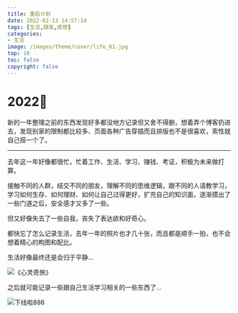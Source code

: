 ```yaml
---
title: 重启计划
date: 2022-02-13 14:57:14
tags: [生活,随笔,感想]
categories:
- 生活
image: /images/theme/cover/life_01.jpg
top: 10
toc: false 
copyright: false 
---
```


# 2022🌈

<!--more-->

新的一年整理之前的东西发现好多都没地方记录但又舍不得删，想着弄个博客扔进去，发现别家的限制都比较多、页面各种广告穿插而且排版也不是很喜欢，索性就自己搭一个了。

------

去年这一年好像都很忙，忙着工作、生活、学习、赚钱、考证，积极为未来做打算。

接触不同的人群，结交不同的朋友，理解不同的思维逻辑，跟不同的人请教学习，学习如何生存、如何理财、如何让自己过得更好，扩充自己的知识面，逐渐摸出了一些门道之后，安全感才又多了一些。

但又好像失去了一些自我，丧失了表达欲和好奇心。

都快忘了怎么记录生活，去年一年的照片也才几十张，而且都是顺手一拍，也不会想着精心的构图和配比。

生活好像最终还是会归于平静...

![《心灵奇旅》](/重启计划/3.jpg)

之后就可能记录一些跟自己生活学习相关的一些东西了...

![下线啦886](/重启计划/1.jpg)
